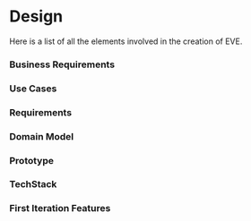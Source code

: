 # Design
Here is a list of all the elements involved in the creation of EVE.

### Business Requirements
### Use Cases
### Requirements
### Domain Model
### Prototype
### TechStack
### First Iteration Features
